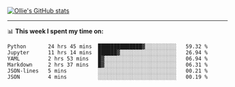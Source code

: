 <!--
**icedpanda/icedpanda** is a ✨ _special_ ✨ repository because its `README.md` (this file) appears on your GitHub profile.

Here are some ideas to get you started:

- 🔭 I’m currently working on ...
- 🌱 I’m currently learning ...
- 👯 I’m looking to collaborate on ...
- 🤔 I’m looking for help with ...
- 💬 Ask me about ...
- 📫 How to reach me: ...
- 😄 Pronouns: ...
- ⚡ Fun fact: ...
-->
[![Ollie's GitHub stats](https://github-readme-stats-icedpanda.vercel.app/api?username=icedpanda&count_private=true&show_icons=true)](https://github.com/icedpanda)

---
📊 **This week I spent my time on:**
<!--START_SECTION:waka-->

```text
Python       24 hrs 45 mins  ██████████████▓░░░░░░░░░░   59.32 %
Jupyter      11 hrs 14 mins  ██████▓░░░░░░░░░░░░░░░░░░   26.94 %
YAML         2 hrs 53 mins   █▓░░░░░░░░░░░░░░░░░░░░░░░   06.94 %
Markdown     2 hrs 37 mins   █▓░░░░░░░░░░░░░░░░░░░░░░░   06.31 %
JSON-lines   5 mins          ░░░░░░░░░░░░░░░░░░░░░░░░░   00.21 %
JSON         4 mins          ░░░░░░░░░░░░░░░░░░░░░░░░░   00.19 %
```

<!--END_SECTION:waka-->
